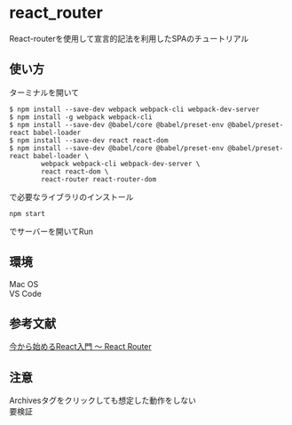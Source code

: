 # react_router
React-routerを使用して宣言的記法を利用したSPAのチュートリアル

## 使い方
ターミナルを開いて
```
$ npm install --save-dev webpack webpack-cli webpack-dev-server
$ npm install -g webpack webpack-cli
$ npm install --save-dev @babel/core @babel/preset-env @babel/preset-react babel-loader
$ npm install --save-dev react react-dom
$ npm install --save-dev @babel/core @babel/preset-env @babel/preset-react babel-loader \
        webpack webpack-cli webpack-dev-server \
        react react-dom \
        react-router react-router-dom
```
で必要なライブラリのインストール
```
npm start
```
でサーバーを開いてRun

## 環境
Mac OS  
VS Code

## 参考文献
[今から始めるReact入門 〜 React Router](https://qiita.com/TsutomuNakamura/items/34a7339a05bb5fd697f2)

## 注意
Archivesタグをクリックしても想定した動作をしない  
要検証
